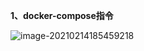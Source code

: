 **1、docker-compose指令**

![image-20210214185459218](C:\Users\蛋丁\AppData\Roaming\Typora\typora-user-images\image-20210214185459218.png)